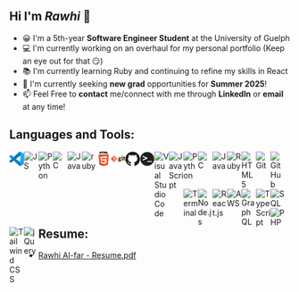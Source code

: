 ## Hi I'm ***Rawhi*** 👋
* 😀 I'm a 5th-year **Software Engineer Student** at the University of Guelph
* 💻 I'm currently working on an overhaul for my personal portfolio (Keep an eye out for that 😏)
* 📚 I'm currently learning Ruby and continuing to refine my skills in React
* 🤔 I'm currently seeking **new grad** opportunities for **Summer 2025**!
* 📫 Feel Free to **contact** me/connect with me through **LinkedIn** or **email** at any time!

## Languages and Tools:
<link rel="stylesheet" href="devicon.min.css">
<img align="left" alt="Visual Studio Code" width="26px" src="https://raw.githubusercontent.com/github/explore/80688e429a7d4ef2fca1e82350fe8e3517d3494d/topics/visual-studio-code/visual-studio-code.png" />
<img align="left" alt="JS" width="26px" src="https://raw.githubusercontent.com/jmnote/z-icons/master/svg/javascript.svg" />
<img align="left" alt="Python" width="26px" src="https://raw.githubusercontent.com/jmnote/z-icons/master/svg/python.svg" />
<img align="left" alt="C" width="26px" src="https://raw.githubusercontent.com/jmnote/z-icons/master/svg/c.svg" />
<img align="left" alt="Java" width="26px" src="https://raw.githubusercontent.com/jmnote/z-icons/master/svg/java.svg" />
<img align="left" alt="ruby" width="26px" src="https://raw.githubusercontent.com/jmnote/z-icons/master/svg/ruby.svg" />
<img align="left" alt="HTML5" width="26px" src="https://raw.githubusercontent.com/github/explore/80688e429a7d4ef2fca1e82350fe8e3517d3494d/topics/html/html.png" />
<img align="left" alt="Git" width="26px" src="https://raw.githubusercontent.com/github/explore/80688e429a7d4ef2fca1e82350fe8e3517d3494d/topics/git/git.png" />
<img align="left" alt="GitHub" width="26px" href="https://github.com/rawhialfar" src="https://raw.githubusercontent.com/github/explore/78df643247d429f6cc873026c0622819ad797942/topics/github/github.png" />

<img align="left" alt="Terminal" width="26px" src="https://raw.githubusercontent.com/github/explore/80688e429a7d4ef2fca1e82350fe8e3517d3494d/topics/terminal/terminal.png" />




<link rel="stylesheet" href="https://cdn.jsdelivr.net/gh/devicons/devicon@latest/devicon.min.css">

<!-- Visual Studio Code Icon -->
<img align="left" alt="Visual Studio Code" width="26px" src="https://cdn.jsdelivr.net/gh/devicons/devicon/icons/vscode/vscode-original.svg" />
<!-- JavaScript Icon -->
<img align="left" alt="JavaScript" width="26px" src="https://cdn.jsdelivr.net/gh/devicons/devicon/icons/javascript/javascript-original.svg" />
<!-- Python Icon -->
<img align="left" alt="Python" width="26px" src="https://cdn.jsdelivr.net/gh/devicons/devicon/icons/python/python-original.svg" />
<!-- C Icon -->
<img align="left" alt="C" width="26px" src="https://cdn.jsdelivr.net/gh/devicons/devicon/icons/c/c-original.svg" />
<!-- Java Icon -->
<img align="left" alt="Java" width="26px" src="https://cdn.jsdelivr.net/gh/devicons/devicon/icons/java/java-original.svg" />
<!-- Ruby Icon -->
<img align="left" alt="Ruby" width="26px" src="https://cdn.jsdelivr.net/gh/devicons/devicon/icons/ruby/ruby-original.svg" />
<!-- HTML5 Icon -->
<img align="left" alt="HTML5" width="26px" src="https://cdn.jsdelivr.net/gh/devicons/devicon/icons/html5/html5-original.svg" />
<!-- Git Icon -->
<img align="left" alt="Git" width="26px" src="https://cdn.jsdelivr.net/gh/devicons/devicon/icons/git/git-original.svg" />
<!-- GitHub Icon -->
<img align="left" alt="GitHub" width="26px" src="https://cdn.jsdelivr.net/gh/devicons/devicon/icons/github/github-original.svg" />
<!-- Terminal Icon -->
<img align="left" alt="Terminal" width="26px" src="https://cdn.jsdelivr.net/gh/devicons/devicon/icons/bash/bash-original.svg" />

<!-- Node.js Icon -->
<img align="left" alt="Node.js" width="26px" src="https://cdn.jsdelivr.net/gh/devicons/devicon/icons/nodejs/nodejs-original.svg" />
<!-- React.js Icon -->
<img align="left" alt="React.js" width="26px" src="https://cdn.jsdelivr.net/gh/devicons/devicon/icons/react/react-original.svg" />
<!-- AWS Icon -->
<img align="left" alt="AWS" width="26px" src="https://cdn.jsdelivr.net/gh/devicons/devicon/icons/amazonwebservices/amazonwebservices-original.svg" />
<!-- GraphQL Icon -->
<img align="left" alt="GraphQL" width="26px" src="https://cdn.jsdelivr.net/gh/devicons/devicon/icons/graphql/graphql-plain.svg" />
<!-- TypeScript Icon -->
<img align="left" alt="TypeScript" width="26px" src="https://cdn.jsdelivr.net/gh/devicons/devicon/icons/typescript/typescript-original.svg" />
<!-- SQL Icon -->
<img align="left" alt="SQL" width="26px" src="https://cdn.jsdelivr.net/gh/devicons/devicon/icons/mysql/mysql-original.svg" />
<!-- PHP Icon -->
<img align="left" alt="PHP" width="26px" src="https://cdn.jsdelivr.net/gh/devicons/devicon/icons/php/php-original.svg" />
<!-- Tailwind CSS Icon -->
<img align="left" alt="Tailwind CSS" width="26px" src="https://cdn.jsdelivr.net/gh/devicons/devicon/icons/tailwindcss/tailwindcss-plain.svg" />
<!-- jQuery Icon -->
<img align="left" alt="jQuery" width="26px" src="https://cdn.jsdelivr.net/gh/devicons/devicon/icons/jquery/jquery-original.svg" />



## Resume:
* [Rawhi Al-far - Resume.pdf](https://github.com/rawhialfar/rawhialfar/blob/4878c73aee3cb5fe4f02a73cdc7f1b06e77e08fe/Rawhi%20Al-far%20-%20Resume.pdf)
